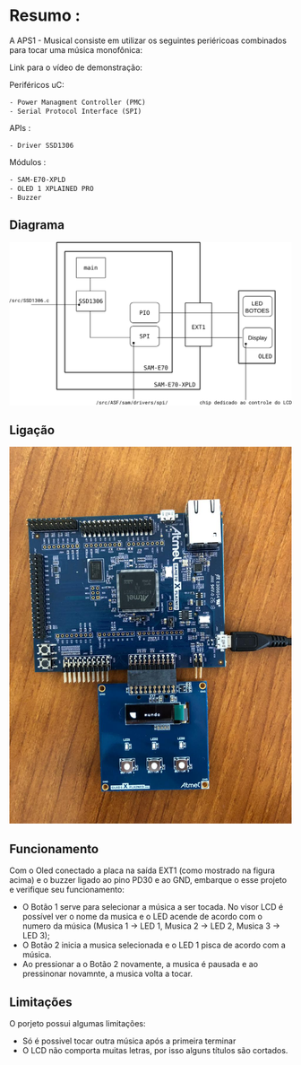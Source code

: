 # Resumo :

A APS1 - Musical consiste em utilizar os seguintes periéricoas combinados para tocar uma música monofônica:

Link para o vídeo de demonstração: 

Periféricos uC:

    - Power Managment Controller (PMC)
    - Serial Protocol Interface (SPI)
 
APIs :

    - Driver SSD1306
 
Módulos : 
    
    - SAM-E70-XPLD
    - OLED 1 XPLAINED PRO
    - Buzzer


## Diagrama

![](diagrama.png)

## Ligação

![](final.jpeg)

## Funcionamento

Com o Oled conectado a placa na saída EXT1 (como mostrado na figura acima) e o buzzer ligado ao pino PD30 e ao GND, embarque o esse projeto e verifique seu funcionamento:
- O Botão 1 serve para selecionar a música a ser tocada. No visor LCD é possível ver o nome da musica e o LED acende de acordo com o numero da música (Musica 1 -> LED 1, Musica 2 -> LED 2, Musica 3 -> LED 3);
- O Botão 2 inicia a musica selecionada e o LED 1 pisca de acordo com a música.
- Ao pressionar a o Botão 2 novamente, a musica é pausada e ao pressinonar novamnte, a musica volta a tocar.

## Limitações

O porjeto possui algumas limitações:
- Só é possivel tocar outra música após a primeira terminar
- O LCD não comporta muitas letras, por isso alguns títulos são cortados. 


